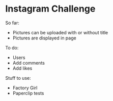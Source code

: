 Instagram Challenge
===================

So far:
- Pictures can be uploaded with or without title
- Pictures are displayed in page

To do:
- Users
- Add comments
- Add likes

Stuff to use:
- Factory Girl
- Paperclip tests
